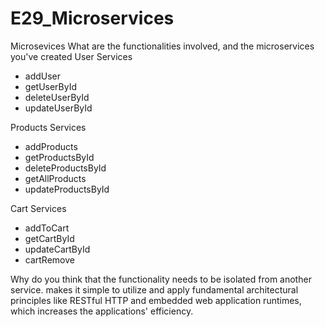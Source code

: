 # E29_Microservices
Microsevices
What are the functionalities involved, and the microservices you've created
User Services
- addUser
- getUserById
- deleteUserById
- updateUserById

Products Services
- addProducts
- getProductsById
- deleteProductsById
- getAllProducts
- updateProductsById

Cart Services
- addToCart
- getCartById
- updateCartById
- cartRemove

Why do you think that the functionality needs to be isolated from another service.
makes it simple to utilize and apply fundamental architectural principles like RESTful HTTP and embedded web application runtimes, which increases the applications' efficiency.
